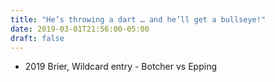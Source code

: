 ```yaml
---
title: "He’s throwing a dart … and he’ll get a bullseye!"
date: 2019-03-01T21:56:00-05:00
draft: false
---
```

- 2019 Brier, Wildcard entry - Botcher vs Epping